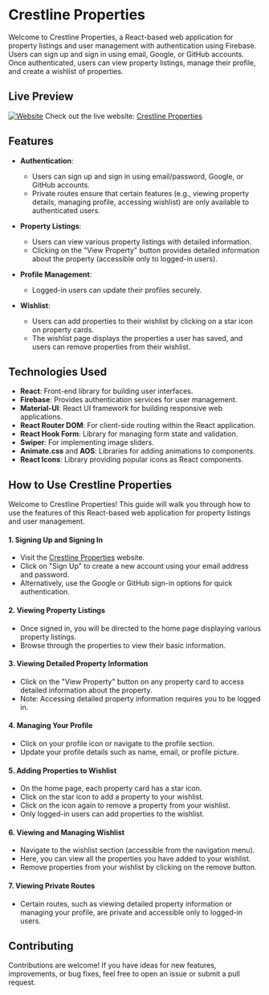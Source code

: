 # Crestline Properties

Welcome to Crestline Properties, a React-based web application for property listings and user management with authentication using Firebase. Users can sign up and sign in using email, Google, or GitHub accounts. Once authenticated, users can view property listings, manage their profile, and create a wishlist of properties.

## Live Preview

[![Website](https://img.shields.io/website?url=https%3A%2F%2Fcrestline-properties.vercel.app%2F)](https://crestline-properties.vercel.app/)
Check out the live website: [Crestline Properties](https://crestline-properties.vercel.app/)

## Features

- **Authentication**:

  - Users can sign up and sign in using email/password, Google, or GitHub accounts.
  - Private routes ensure that certain features (e.g., viewing property details, managing profile, accessing wishlist) are only available to authenticated users.

- **Property Listings**:

  - Users can view various property listings with detailed information.
  - Clicking on the "View Property" button provides detailed information about the property (accessible only to logged-in users).

- **Profile Management**:

  - Logged-in users can update their profiles securely.

- **Wishlist**:
  - Users can add properties to their wishlist by clicking on a star icon on property cards.
  - The wishlist page displays the properties a user has saved, and users can remove properties from their wishlist.

## Technologies Used

- **React**: Front-end library for building user interfaces.
- **Firebase**: Provides authentication services for user management.
- **Material-UI**: React UI framework for building responsive web applications.
- **React Router DOM**: For client-side routing within the React application.
- **React Hook Form**: Library for managing form state and validation.
- **Swiper**: For implementing image sliders.
- **Animate.css** and **AOS**: Libraries for adding animations to components.
- **React Icons**: Library providing popular icons as React components.

## How to Use Crestline Properties

Welcome to Crestline Properties! This guide will walk you through how to use the features of this React-based web application for property listings and user management.

#### 1. Signing Up and Signing In

- Visit the [Crestline Properties](https://crestline-properties.vercel.app/) website.
- Click on "Sign Up" to create a new account using your email address and password.
- Alternatively, use the Google or GitHub sign-in options for quick authentication.

#### 2. Viewing Property Listings

- Once signed in, you will be directed to the home page displaying various property listings.
- Browse through the properties to view their basic information.

#### 3. Viewing Detailed Property Information

- Click on the "View Property" button on any property card to access detailed information about the property.
- Note: Accessing detailed property information requires you to be logged in.

#### 4. Managing Your Profile

- Click on your profile icon or navigate to the profile section.
- Update your profile details such as name, email, or profile picture.

#### 5. Adding Properties to Wishlist

- On the home page, each property card has a star icon.
- Click on the star icon to add a property to your wishlist.
- Click on the icon again to remove a property from your wishlist.
- Only logged-in users can add properties to the wishlist.

#### 6. Viewing and Managing Wishlist

- Navigate to the wishlist section (accessible from the navigation menu).
- Here, you can view all the properties you have added to your wishlist.
- Remove properties from your wishlist by clicking on the remove button.

#### 7. Viewing Private Routes

- Certain routes, such as viewing detailed property information or managing your profile, are private and accessible only to logged-in users.

## Contributing

Contributions are welcome! If you have ideas for new features, improvements, or bug fixes, feel free to open an issue or submit a pull request.
